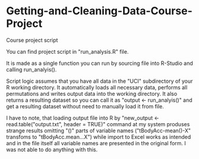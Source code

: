 # Getting-and-Cleaning-Data-Course-Project
Course project script

You can find project script in "run_analysis.R" file. 

It is made as a single function you can run by sourcing file into R-Studio and calling run_analyis().

Script logic assumes that you have all data in the "UCI" subdirectory of your R working directory. It automatically loads all necessary data, performs all permutations and writes output data into the working directory. It also returns a resulting dataset so you can call it as "output <- run_analyis()" and get a resulting dataset without need to manually load it from file.

I have to note, that loading output file into R by "new_output <- read.table("output.txt", header = TRUE)" command at my system produses strange results omitting "()" parts of variable names ("tBodyAcc-mean()-X" transfoms to "tBodyAcc.mean...X") while import to Excel works as intended and in the file itself all variable names are presented in the original form. I was not able to do anything with this.
